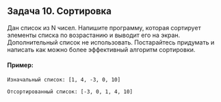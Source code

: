 ## Задача 10. Сортировка
Дан список из N чисел. Напишите программу, которая сортирует элементы списка по возрастанию и выводит его на экран. Дополнительный список не использовать.
Постарайтесь придумать и написать как можно более эффективный алгоритм сортировки.

#### Пример:
```
Изначальный список: [1, 4, -3, 0, 10]

Отсортированный список: [-3, 0, 1, 4, 10]
```
